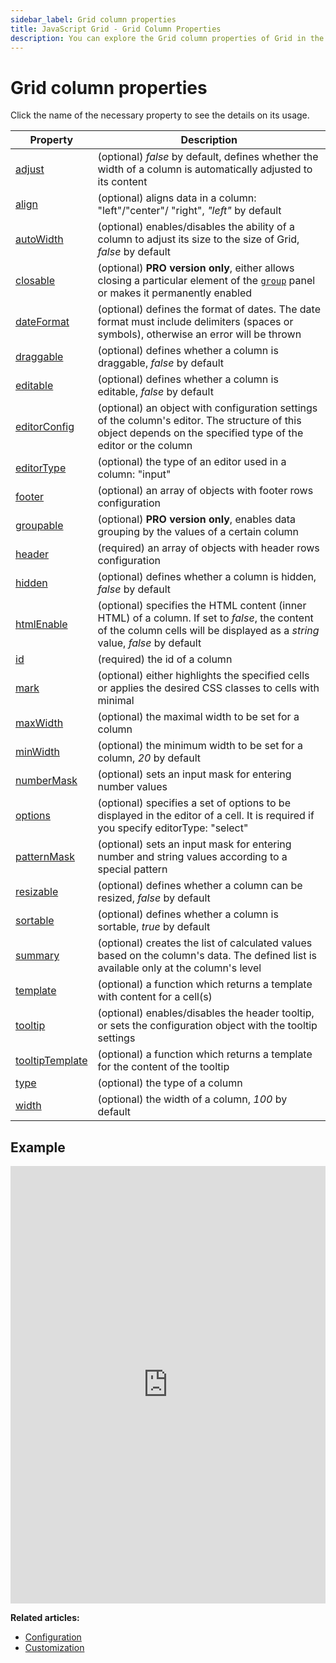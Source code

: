 ```yaml
---
sidebar_label: Grid сolumn properties
title: JavaScript Grid - Grid Column Properties 
description: You can explore the Grid column properties of Grid in the documentation of the DHTMLX JavaScript UI library. Browse developer guides and API reference, try out code examples and live demos, and download a free 30-day evaluation version of DHTMLX Suite.
---
```


# Grid column properties

Click the name of the necessary property to see the details on its usage.

|  Property                                                             |        Description                                     |
|---------------------------------------------------------------------- |------------------------------------------------------- |
| [adjust](grid/api/gridcolumn_properties/gridcolumn_adjust_property.md) | (optional) *false* by default, defines whether the width of a column is automatically adjusted to its content |
| [align](grid/api/gridcolumn_properties/gridcolumn_align_property.md) | (optional) aligns data in a column: "left"/"center"/ "right", *"left"* by default | 
| [autoWidth](grid/api/gridcolumn_properties/gridcolumn_autowidth_property.md) | (optional) enables/disables the ability of a column to adjust its size to the size of Grid, *false* by default |
| [closable](grid/api/gridcolumn_properties/gridcolumn_closable_property.md) | (optional) **PRO version only**, either allows closing a particular element of the [`group`](../../api/grid_group_config/) panel or makes it permanently enabled  |
| [dateFormat](grid/api/gridcolumn_properties/gridcolumn_dateformat_property.md) | (optional) defines the format of dates. The date format must include delimiters (spaces or symbols), otherwise an error will be thrown |
| [draggable](grid/api/gridcolumn_properties/gridcolumn_draggable_property.md) | (optional) defines whether a column is draggable, *false* by default |
| [editable](grid/api/gridcolumn_properties/gridcolumn_editable_property.md) | (optional) defines whether a column is editable, *false* by default |
| [editorConfig](grid/api/gridcolumn_properties/gridcolumn_editorconfig_property.md) | (optional) an object with configuration settings of the column's editor. The structure of this object depends on the specified type of the editor or the column |
| [editorType](grid/api/gridcolumn_properties/gridcolumn_editortype_property.md) | (optional) the type of an editor used in a column: "input" | "select" | "combobox" | "textarea" | "multiselect" | "datePicker", *"input"* by default |
| [footer](grid/api/gridcolumn_properties/gridcolumn_footer_property.md) | (optional) an array of objects with footer rows configuration |
| [groupable](grid/api/gridcolumn_properties/gridcolumn_groupable_property.md) | (optional) **PRO version only**, enables data grouping by the values of a certain column  |
| [header](grid/api/gridcolumn_properties/gridcolumn_header_property.md) | (required) an array of objects with header rows configuration |
| [hidden](grid/api/gridcolumn_properties/gridcolumn_hidden_property.md) | (optional) defines whether a column is hidden, *false* by default | 
| [htmlEnable](grid/api/gridcolumn_properties/gridcolumn_htmlenable_property.md) | (optional) specifies the HTML content (inner HTML) of a column. If set to *false*, the content of the column cells will be displayed as a *string* value, *false* by default |
| [id](grid/api/gridcolumn_properties/gridcolumn_id_property.md)        | (required) the id of a column                          |
| [mark](grid/api/gridcolumn_properties/gridcolumn_mark_property.md) | (optional) either highlights the specified cells or applies the desired CSS classes to cells with minimal|maximal values in a column  |
| [maxWidth](grid/api/gridcolumn_properties/gridcolumn_maxwidth_property.md) | (optional) the maximal width to be set for a column |
| [minWidth](grid/api/gridcolumn_properties/gridcolumn_minwidth_property.md) | (optional) the minimum width to be set for a column, *20* by default |
| [numberMask](grid/api/gridcolumn_properties/gridcolumn_numbermask_property.md) | (optional) sets an input mask for entering number values |
| [options](grid/api/gridcolumn_properties/gridcolumn_options_property.md) | (optional) specifies a set of options to be displayed in the editor of a cell. It is required if you specify editorType: "select" | "combobox" | "multiselect" |
| [patternMask](grid/api/gridcolumn_properties/gridcolumn_patternmask_property.md) | (optional) sets an input mask for entering number and string values according to a special pattern |
| [resizable](grid/api/gridcolumn_properties/gridcolumn_resizable_property.md) | (optional) defines whether a column can be resized, *false* by default |
| [sortable](grid/api/gridcolumn_properties/gridcolumn_resizable_property.md) | (optional) defines whether a column is sortable, *true* by default |
| [summary](grid/api/gridcolumn_properties/gridcolumn_closable_property.md) | (optional) creates the list of calculated values based on the column's data. The defined list is available only at the column's level  |
| [template](grid/api/gridcolumn_properties/gridcolumn_template_property.md) | (optional) a function which returns a template with content for a cell(s)  |
| [tooltip](grid/api/gridcolumn_properties/gridcolumn_tooltip_property.md) | (optional) enables/disables the header tooltip, or sets the configuration object with the tooltip settings  |
| [tooltipTemplate](grid/api/gridcolumn_properties/gridcolumn_tooltiptemplate_property.md) | (optional) a function which returns a template for the content of the tooltip  |
| [type](grid/api/gridcolumn_properties/gridcolumn_footer_property.md) | (optional) the type of a column |
| [width](grid/api/gridcolumn_properties/gridcolumn_width_property.md)  | (optional) the width of a column, *100* by default     |


## Example

<iframe src="https://snippet.dhtmlx.com/1mxmshax?mode=js" frameborder="0" class="snippet_iframe" width="100%" height="700"></iframe>

**Related articles:**
- [Configuration](grid/configuration.md)
- [Customization](grid/customization.md)
